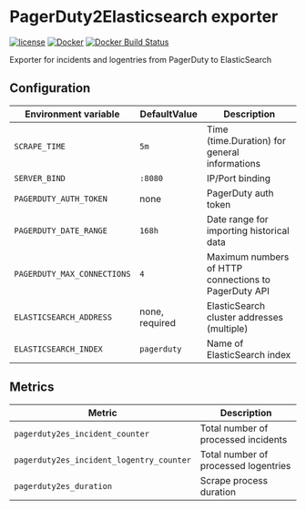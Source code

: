 PagerDuty2Elasticsearch exporter
================================

[![license](https://img.shields.io/github/license/webdevops/pagerduty2elasticsearch-exporter.svg)](https://github.com/webdevops/pagerduty2elasticsearch-exporter/blob/master/LICENSE)
[![Docker](https://img.shields.io/badge/docker-webdevops%2Fpagerduty--exporter-blue.svg?longCache=true&style=flat&logo=docker)](https://hub.docker.com/r/webdevops/pagerduty2elasticsearch-exporter/)
[![Docker Build Status](https://img.shields.io/docker/build/webdevops/pagerduty2elasticsearch-exporter.svg)](https://hub.docker.com/r/webdevops/pagerduty2elasticsearch-exporter/)

Exporter for incidents and logentries from PagerDuty to ElasticSearch

Configuration
-------------

| Environment variable                    | DefaultValue                | Description                                                              |
|-----------------------------------------|-----------------------------|--------------------------------------------------------------------------|
| `SCRAPE_TIME`                           | `5m`                        | Time (time.Duration) for general informations                            |
| `SERVER_BIND`                           | `:8080`                     | IP/Port binding                                                          |
| `PAGERDUTY_AUTH_TOKEN`                  | none                        | PagerDuty auth token                                                     |
| `PAGERDUTY_DATE_RANGE`                  | `168h`                      | Date range for importing historical data                                 |
| `PAGERDUTY_MAX_CONNECTIONS`             | `4`                         | Maximum numbers of HTTP connections to PagerDuty API                     |
| `ELASTICSEARCH_ADDRESS`                 | none, required              | ElasticSearch cluster addresses (multiple)                               |
| `ELASTICSEARCH_INDEX`                   | `pagerduty`                 | Name of ElasticSearch index                                              |

Metrics
-------

| Metric                                   | Description                                                        |
|------------------------------------------|--------------------------------------------------------------------|
| `pagerduty2es_incident_counter`          | Total number of processed incidents                                |
| `pagerduty2es_incident_logentry_counter` | Total number of processed logentries                               |
| `pagerduty2es_duration`                  | Scrape process duration                                            |

